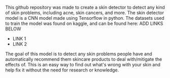This github repository was made to create a skin detector to detect any kind of skin problems, including acne, skin cancers, and more.
The skin detector model is a CNN model made using Tensorflow in python. The datasets used to train the model was found on kaggle, and can be found here: ADD LINKS BELOW
  - LINK 1
  - LINK 2

The goal of this model is to detect any skin problems people have and automatically recommend them skincare products to deal with/mitigate the effects of. This is an easy way to find
out what's wrong with your skin and help fix it without the need for research or knowledge.
